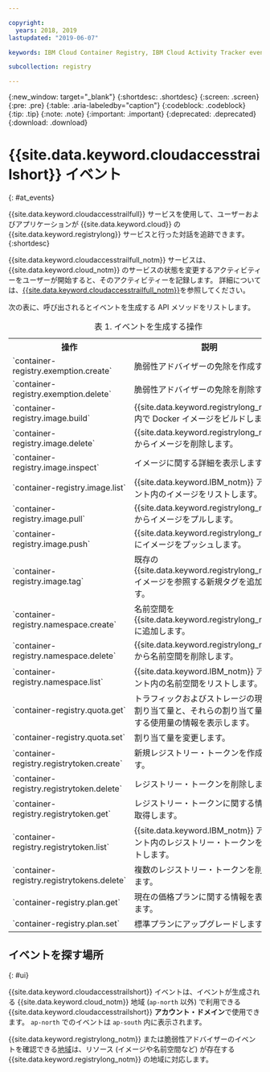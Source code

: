 ```yaml
---

copyright:
  years: 2018, 2019
lastupdated: "2019-06-07"

keywords: IBM Cloud Container Registry, IBM Cloud Activity Tracker events, Activity Tracker events, events, track,

subcollection: registry

---
```


{:new_window: target="_blank"}
{:shortdesc: .shortdesc}
{:screen: .screen}
{:pre: .pre}
{:table: .aria-labeledby="caption"}
{:codeblock: .codeblock}
{:tip: .tip}
{:note: .note}
{:important: .important}
{:deprecated: .deprecated}
{:download: .download}

# {{site.data.keyword.cloudaccesstrailshort}} イベント
{: #at_events}

{{site.data.keyword.cloudaccesstrailfull}} サービスを使用して、ユーザーおよびアプリケーションが {{site.data.keyword.cloud}} の {{site.data.keyword.registrylong}} サービスと行った対話を追跡できます。
{:shortdesc}

{{site.data.keyword.cloudaccesstrailfull_notm}} サービスは、{{site.data.keyword.cloud_notm}} のサービスの状態を変更するアクティビティーをユーザーが開始すると、そのアクティビティーを記録します。
詳細については、[{{site.data.keyword.cloudaccesstrailfull_notm}}](/docs/services/cloud-activity-tracker?topic=cloud-activity-tracker-getting-started#getting-started)を参照してください。

次の表に、呼び出されるとイベントを生成する API メソッドをリストします。

<table>
  <caption>表 1. イベントを生成する操作</caption>
  <tr>
    <th>操作</th>
	  <th>説明</th>
  </tr>
  <tr>
    <td>`container-registry.exemption.create`</td>
	  <td>脆弱性アドバイザーの免除を作成する。</td>
  </tr>
  <tr>
    <td>`container-registry.exemption.delete`</td>
	  <td>脆弱性アドバイザーの免除を削除する。</td>
  </tr>
  <tr>
    <td>`container-registry.image.build`</td>
	  <td>{{site.data.keyword.registrylong_notm}} 内で Docker イメージをビルドします。</td>
  </tr>
  <tr>
    <td>`container-registry.image.delete`</td>
	  <td>{{site.data.keyword.registrylong_notm}} からイメージを削除します。</td>
  </tr>
  <tr>
    <td>`container-registry.image.inspect`</td>
	  <td>イメージに関する詳細を表示します。</td>
  </tr>
  <tr>
    <td>`container-registry.image.list`</td>
	  <td>{{site.data.keyword.IBM_notm}} アカウント内のイメージをリストします。</td>
  </tr>
  <tr>
    <td>`container-registry.image.pull`</td>
	  <td>{{site.data.keyword.registrylong_notm}} からイメージをプルします。</td>
  </tr>
  <tr>
    <td>`container-registry.image.push`</td>
	  <td>{{site.data.keyword.registrylong_notm}} にイメージをプッシュします。</td>
  </tr>
  <tr>
    <td>`container-registry.image.tag`</td>
	  <td>既存の {{site.data.keyword.registrylong_notm}} イメージを参照する新規タグを追加します。</td>
  </tr>
  <tr>
    <td>`container-registry.namespace.create`</td>
	  <td>名前空間を {{site.data.keyword.registrylong_notm}} に追加します。</td>
  </tr>
  <tr>
    <td>`container-registry.namespace.delete`</td>
	  <td>{{site.data.keyword.registrylong_notm}} から名前空間を削除します。</td>
  </tr>
  <tr>
    <td>`container-registry.namespace.list`</td>
	  <td>{{site.data.keyword.IBM_notm}} アカウント内の名前空間をリストします。</td>
  </tr>
  <tr>
    <td>`container-registry.quota.get`</td>
	  <td>トラフィックおよびストレージの現在の割り当て量と、それらの割り当て量に対する使用量の情報を表示します。</td>
  </tr>
  <tr>
    <td>`container-registry.quota.set`</td>
	  <td>割り当て量を変更します。</td>
  </tr>
  <tr>
    <td>`container-registry.registrytoken.create`</td>
	  <td>新規レジストリー・トークンを作成します。</td>
  </tr>
  <tr>
    <td>`container-registry.registrytoken.delete`</td>
	  <td>レジストリー・トークンを削除します。</td>
  </tr>
  <tr>
    <td>`container-registry.registrytoken.get`</td>
	  <td>レジストリー・トークンに関する情報を取得します。</td>
  </tr>
  <tr>
    <td>`container-registry.registrytoken.list`</td>
	  <td>{{site.data.keyword.IBM_notm}} アカウント内のレジストリー・トークンをリストします。</td>
  </tr>
  <tr>
    <td>`container-registry.registrytokens.delete`</td>
	  <td>複数のレジストリー・トークンを削除します。</td>
  </tr>
  <tr>
    <td>`container-registry.plan.get`</td>
	  <td>現在の価格プランに関する情報を表示します。</td>
  </tr>
  <tr>
    <td>`container-registry.plan.set`</td>
	  <td>標準プランにアップグレードします。</td>
  </tr>
 </table>

## イベントを探す場所
{: #ui}

{{site.data.keyword.cloudaccesstrailshort}} イベントは、イベントが生成される {{site.data.keyword.cloud_notm}} 地域 (`ap-north` 以外) で利用できる {{site.data.keyword.cloudaccesstrailshort}} **アカウント・ドメイン**で使用できます。 `ap-north` でのイベントは `ap-south` 内に表示されます。

{{site.data.keyword.registrylong_notm}} または脆弱性アドバイザーのイベントを確認できる[地域](/docs/services/Registry?topic=registry-registry_overview#registry_regions)は、リソース (イメージや名前空間など) が存在する {{site.data.keyword.registrylong_notm}} の地域に対応します。
